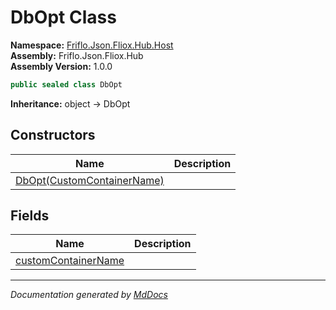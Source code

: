 ﻿<!--  
  <auto-generated>   
    The contents of this file were generated by a tool.  
    Changes to this file may be list if the file is regenerated  
  </auto-generated>   
-->

# DbOpt Class

**Namespace:** [Friflo.Json.Fliox.Hub.Host](../index.md)  
**Assembly:** Friflo.Json.Fliox.Hub  
**Assembly Version:** 1.0.0

```csharp
public sealed class DbOpt
```

**Inheritance:** object → DbOpt

## Constructors

| Name                                                | Description |
| --------------------------------------------------- | ----------- |
| [DbOpt(CustomContainerName)](constructors/index.md) |             |

## Fields

| Name                                                 | Description |
| ---------------------------------------------------- | ----------- |
| [customContainerName](fields/customContainerName.md) |             |

___

*Documentation generated by [MdDocs](https://github.com/ap0llo/mddocs)*
